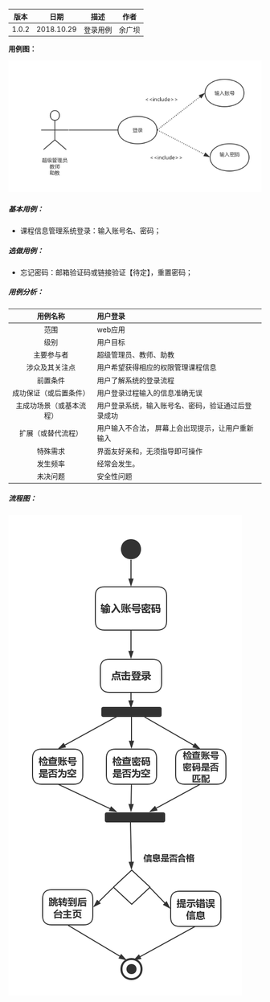 | 版本  | 日期       | 描述            | 作者   |
| ----- | ---------- | --------------- | ------ |
| 1.0.2 | 2018.10.29 | 登录用例 | 余广坝 |

**用例图：**

![注册登录用例图](img_use_case/login.png)

##### 基本用例：

- 课程信息管理系统登录：输入账号名、密码；

##### 选做用例：

- 忘记密码：邮箱验证码或链接验证【待定】，重置密码；

##### 用例分析：

|     用例名称     | 用户登录                                  |
| :----------: | :--------------------------------------- |
|      范围      | web应用                                    |
|      级别      | 用户目标                                     |
|    主要参与者     | 超级管理员、教师、助教                                   |
|   涉众及其关注点    | 用户希望获得相应的权限管理课程信息            |
|     前置条件     | 用户了解系统的登录流程                    |
| 成功保证（或后置条件）  | 用户登录过程输入的信息准确无误                    |
| 主成功场景（或基本流程） | 用户登录系统，输入账号名、密码，验证通过后登录成功 |
|  扩展（或替代流程）   | 用户输入不合法， 屏幕上会出现提示，让用户重新输入|
|     特殊需求     |	界面友好亲和，无须指导即可操作                      |
|     发生频率     | 经常会发生。                                   |
|     未决问题     | 安全性问题            |



##### 流程图：

![注册登录流程图](img_activity/login.png)
